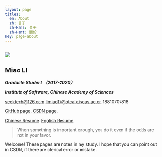 ```yaml
---
layout: page
titles:
  en: About
  zh: 关于
  zh-Hans: 关于
  zh-Hant: 關於
key: page-about
---
```


## ![](https://ws1.sinaimg.cn/large/006tNc79ly1fmufgqhpovj308w08wmya.jpg)  

## **Miao LI**  

***Graduate Student （2017-2020）***   

***Institute of Software, Chinese Academy of Sciences***  

seektech@126.com limiao17@otcaix.iscas.ac.cn 18810707818  

[GitHub page](https://github.com/seektech).   [CSDN page](http://blog.csdn.net/u013413471).  

[Chinese Resume](https://github.com/seektech/Resume-MiaoLI/blob/master/AwesomeCV_CH/resume.pdf).  [English Resume](https://github.com/seektech/Resume-MiaoLI/blob/master/AwesomeCV_EN/resume.pdf).  


> When something is important enough, you do it even if the odds are not in your favor.

Welcome! 
These pages are notes in my study. I hope that you can point out in CSDN, if there are clerical error or mistake.  


